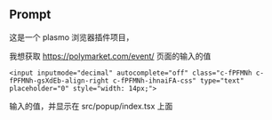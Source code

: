 
## Prompt
这是一个 plasmo 浏览器插件项目，

我想获取 https://polymarket.com/event/ 页面的输入的值
```
<input inputmode="decimal" autocomplete="off" class="c-fPFMNh c-fPFMNh-gsXdEb-align-right c-fPFMNh-ihnaiFA-css" type="text" placeholder="0" style="width: 14px;">
```

输入的值，并显示在 src/popup/index.tsx 上面
